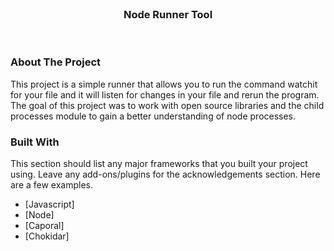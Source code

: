 <br />
<h3 align="center">Node Runner Tool</h3>
<br />

### About The Project

This project is a simple runner that allows you to run the command watchit for your file and it will listen for changes in your file and rerun the program. The goal of this project was to work with open source libraries and the child processes module to gain a better understanding of node processes.

### Built With

This section should list any major frameworks that you built your project using. Leave any add-ons/plugins for the acknowledgements section. Here are a few examples.
* [Javascript]
* [Node]
* [Caporal]
* [Chokidar]
